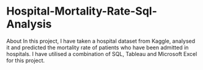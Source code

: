 # Hospital-Mortality-Rate-Sql-Analysis
About In this project, I have taken a hospital dataset from Kaggle, analysed it and predicted the mortality rate of patients who have been admitted in hospitals. I have utilised a combination of SQL, Tableau and Microsoft Excel for this project.
